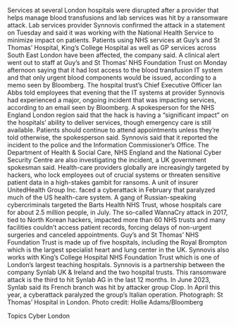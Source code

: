 Services at several London hospitals were disrupted after a provider that helps manage blood transfusions and lab services was hit by a ransomware attack.
Lab services provider Synnovis confirmed the attack in a statement on Tuesday and said it was working with the National Health Service to minimize impact on patients. Patients using NHS services at Guy’s and St Thomas’ Hospital, King’s College Hospital as well as GP services across South East London have been affected, the company said.
A clinical alert went out to staff at Guy’s and St Thomas’ NHS Foundation Trust on Monday afternoon saying that it had lost access to the blood transfusion IT system and that only urgent blood components would be issued, according to a memo seen by Bloomberg. The hospital trust’s Chief Executive Officer Ian Abbs told employees that evening that the IT systems at provider Synnovis had experienced a major, ongoing incident that was impacting services, according to an email seen by Bloomberg.
A spokesperson for the NHS England London region said that the hack is having a “significant impact” on the hospitals’ ability to deliver services, though emergency care is still available. Patients should continue to attend appointments unless they’re told otherwise, the spokesperson said.
Synnovis said that it reported the incident to the police and the Information Commissioner’s Office. The Department of Health & Social Care, NHS England and the National Cyber Security Centre are also investigating the incident, a UK government spokesman said.
Health-care providers globally are increasingly targeted by hackers, who lock employees out of crucial systems or threaten sensitive patient data in a high-stakes gambit for ransoms. A unit of insurer UnitedHealth Group Inc. faced a cyberattack in February that paralyzed much of the US health-care system. A gang of Russian-speaking cybercriminals targeted the Barts Health NHS Trust, whose hospitals care for about 2.5 million people, in July.
The so-called WannaCry attack in 2017, tied to North Korean hackers, impacted more than 60 NHS trusts and many facilities couldn’t access patient records, forcing delays of non-urgent surgeries and canceled appointments.
Guy’s and St Thomas’ NHS Foundation Trust is made up of five hospitals, including the Royal Brompton which is the largest specialist heart and lung center in the UK. Synnovis also works with King’s College Hospital NHS Foundation Trust which is one of London’s largest teaching hospitals. Synnovis is a partnership between the company Synlab UK & Ireland and the two hospital trusts.
This ransomware attack is the third to hit Synlab AG in the last 12 months. In June 2023, Synlab said its French branch was hit by attacker group Clop. In April this year, a cyberattack paralyzed the group’s Italian operation.
Photograph: St Thomas’ Hospital in London. Photo credit: Hollie Adams/Bloomberg

Topics
Cyber
London
